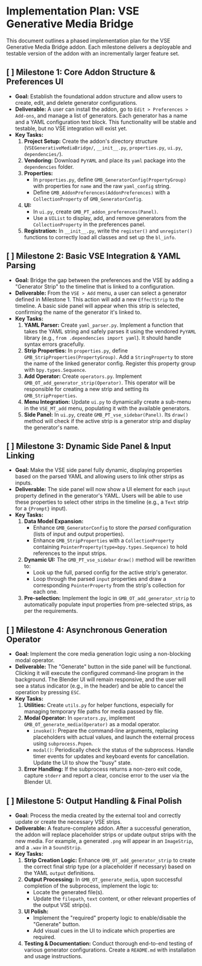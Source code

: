# Implementation Plan: VSE Generative Media Bridge

This document outlines a phased implementation plan for the VSE Generative Media Bridge addon. Each milestone delivers a deployable and testable version of the addon with an incrementally larger feature set.

## [ ] Milestone 1: Core Addon Structure & Preferences UI

- **Goal:** Establish the foundational addon structure and allow users to create, edit, and delete generator configurations.
- **Deliverable:** A user can install the addon, go to `Edit > Preferences > Add-ons`, and manage a list of generators. Each generator has a name and a YAML configuration text block. This functionality will be stable and testable, but no VSE integration will exist yet.
- **Key Tasks:**
    1.  **Project Setup:** Create the addon's directory structure (`VSEGenerativeMediaBridge/`, `__init__.py`, `properties.py`, `ui.py`, `dependencies/`).
    2.  **Vendoring:** Download `PyYAML` and place its `yaml` package into the `dependencies` folder.
    3.  **Properties:**
        - In `properties.py`, define `GMB_GeneratorConfig(PropertyGroup)` with properties for `name` and the raw `yaml_config` string.
        - Define `GMB_AddonPreferences(AddonPreferences)` with a `CollectionProperty` of `GMB_GeneratorConfig`.
    4.  **UI:**
        - In `ui.py`, create `GMB_PT_addon_preferences(Panel)`.
        - Use a `UIList` to display, add, and remove generators from the `CollectionProperty` in the preferences panel.
    5.  **Registration:** In `__init__.py`, write the `register()` and `unregister()` functions to correctly load all classes and set up the `bl_info`.

## [ ] Milestone 2: Basic VSE Integration & YAML Parsing

- **Goal:** Bridge the gap between the preferences and the VSE by adding a "Generator Strip" to the timeline that is linked to a configuration.
- **Deliverable:** From the `VSE > Add` menu, a user can select a generator defined in Milestone 1. This action will add a new `EffectStrip` to the timeline. A basic side panel will appear when this strip is selected, confirming the name of the generator it's linked to.
- **Key Tasks:**
    1.  **YAML Parser:** Create `yaml_parser.py`. Implement a function that takes the YAML string and safely parses it using the vendored `PyYAML` library (e.g., `from .dependencies import yaml`). It should handle syntax errors gracefully.
    2.  **Strip Properties:** In `properties.py`, define `GMB_StripProperties(PropertyGroup)`. Add a `StringProperty` to store the name of the linked generator config. Register this property group with `bpy.types.Sequence`.
    3.  **Add Operator:** Create `operators.py`. Implement `GMB_OT_add_generator_strip(Operator)`. This operator will be responsible for creating a new strip and setting its `GMB_StripProperties`.
    4.  **Menu Integration:** Update `ui.py` to dynamically create a sub-menu in the `VSE_MT_add` menu, populating it with the available generators.
    5.  **Side Panel:** In `ui.py`, create `GMB_PT_vse_sidebar(Panel)`. Its `draw()` method will check if the active strip is a generator strip and display the generator's name.

## [ ] Milestone 3: Dynamic Side Panel & Input Linking

- **Goal:** Make the VSE side panel fully dynamic, displaying properties based on the parsed YAML and allowing users to link other strips as inputs.
- **Deliverable:** The side panel will now show a UI element for each `input` property defined in the generator's YAML. Users will be able to use these properties to select other strips in the timeline (e.g., a `Text` strip for a `{Prompt}` input).
- **Key Tasks:**
    1.  **Data Model Expansion:**
        - Enhance `GMB_GeneratorConfig` to store the *parsed* configuration (lists of input and output properties).
        - Enhance `GMB_StripProperties` with a `CollectionProperty` containing `PointerProperty(type=bpy.types.Sequence)` to hold references to the input strips.
    2.  **Dynamic UI:** The `GMB_PT_vse_sidebar` `draw()` method will be rewritten to:
        - Look up the full, parsed config for the active strip's generator.
        - Loop through the parsed `input` properties and draw a corresponding `PointerProperty` from the strip's collection for each one.
    3.  **Pre-selection:** Implement the logic in `GMB_OT_add_generator_strip` to automatically populate input properties from pre-selected strips, as per the requirements.

## [ ] Milestone 4: Asynchronous Generation Operator

- **Goal:** Implement the core media generation logic using a non-blocking modal operator.
- **Deliverable:** The "Generate" button in the side panel will be functional. Clicking it will execute the configured command-line program in the background. The Blender UI will remain responsive, and the user will see a status indicator (e.g., in the header) and be able to cancel the operation by pressing `ESC`.
- **Key Tasks:**
    1.  **Utilities:** Create `utils.py` for helper functions, especially for managing temporary file paths for media passed by file.
    2.  **Modal Operator:** In `operators.py`, implement `GMB_OT_generate_media(Operator)` as a modal operator.
        - `invoke()`: Prepare the command-line arguments, replacing placeholders with actual values, and launch the external process using `subprocess.Popen`.
        - `modal()`: Periodically check the status of the subprocess. Handle timer events for updates and keyboard events for cancellation. Update the UI to show the "busy" state.
    3.  **Error Handling:** If the subprocess returns a non-zero exit code, capture `stderr` and report a clear, concise error to the user via the Blender UI.

## [ ] Milestone 5: Output Handling & Final Polish

- **Goal:** Process the media created by the external tool and correctly update or create the necessary VSE strips.
- **Deliverable:** A feature-complete addon. After a successful generation, the addon will replace placeholder strips or update output strips with the new media. For example, a generated `.png` will appear in an `ImageStrip`, and a `.wav` in a `SoundStrip`.
- **Key Tasks:**
    1.  **Strip Creation Logic:** Enhance `GMB_OT_add_generator_strip` to create the correct final strip type (or a placeholder if necessary) based on the YAML `output` definitions.
    2.  **Output Processing:** In `GMB_OT_generate_media`, upon successful completion of the subprocess, implement the logic to:
        - Locate the generated file(s).
        - Update the `filepath`, `text` content, or other relevant properties of the output VSE strip(s).
    3.  **UI Polish:**
        - Implement the "required" property logic to enable/disable the "Generate" button.
        - Add visual cues in the UI to indicate which properties are required.
    4.  **Testing & Documentation:** Conduct thorough end-to-end testing of various generator configurations. Create a `README.md` with installation and usage instructions. 
